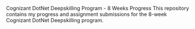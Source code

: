 Cognizant DotNet Deepskilling Program - 8 Weeks Progress
This repository contains my progress and assignment submissions for the 8-week Cognizant DotNet Deepskilling program.
